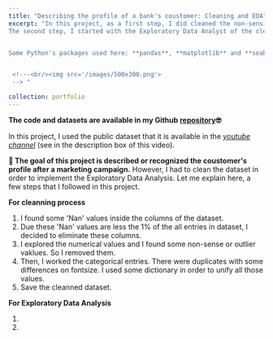 ```yaml
---
title: "Describing the profile of a bank's coustomer: Cleaning and EDA"
excerpt: "In this project, as a first step, I did cleaned the non-sensical values. The dataset contains some non-sense numerical values and outliers. Also, it contained some typos in categorical variables. 
The second step, I started with the Exploratory Data Analyst of the cleanned dataset. There are some interesting features behind in the dataset. These were found with the statistical analysis (univariate).


Some Python's packages used here: **pandas**, **matplotlib** and **seaborn**.


 <!---<br/><img src='/images/500x300.png'>
 --> "

collection: portfolio
---
```

**The code and datasets are available in my Github [repository](https://github.com/MarioSolisB/Profile_of_a_bank_coustomer)🤓**

In this project, I used the public dataset that it is available in the [*youtube channel*](https://www.youtube.com/watch?v=bGnD1Ki7j-g) (see in the description box of this video). 


**🔎 The goal of this project is described or recognized the coustomer's profile after a marketing campaign.** However, I had to clean the dataset in order to implement the Exploratory Data Analysis. Let me explain here, a few steps that I followed in this project.

**For cleanning process** 

1. I found some 'Nan' values inside the columns of the dataset.
2. Due these 'Nan' values are less the 1% of the all entries in dataset, I decided to eliminate these columns.
3. I explored the numerical values and I found some non-sense or outlier vaklues. So I removed them.
4. Then, I worked the categorical entries. There were duplicates with some differences on fontsize. I used some dictionary in order to unify all those values.
5. Save the cleanned dataset.

**For Exploratory Data Analysis**

1. 
2. 


